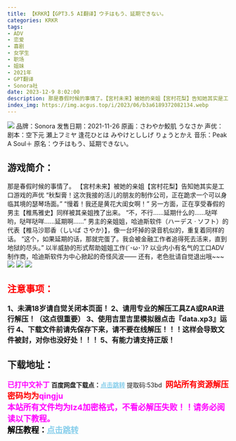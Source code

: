 ```yaml
---
title: 【KRKR】【GPT3.5 AI翻译】ウチはもう、延期できない。
categories: KRKR
tags:
- ADV
- 恋爱
- 喜剧
- 女学生
- 职场
- 姐妹
- 2021年
- GPT翻译
- Sonora社
date: 2023-12-9 8:02:00
description: 那是春假时候的事情了。【宮村未来】被她的亲姐【宮村花梨】告知她其实是工口游戏的声优“秋梨膏！这次我接的活儿的朋友的制作公司，正在跪求一个可以身临其境的瑟琴场面。”“慢着！我还是黄花大闺女啊！”另一方面，正在享受春假的男主【椎馬雅史】同样被其亲姐拽了出来。“不，不行......延期什么的......哒咩哟，哒咩哒咩......延期啊......”男主的亲姐姐，哈迪斯软件（ハーデス · ソフト）的代表【椎马沙耶香（しいば さやか）】，像一台坏掉的录音机似的，重复着同样的话。
index_img: https://img.acgus.top/i/2023/06/b3a6189372082134.webp
---
```

![](https://img.acgus.top/i/2023/06/b3a6189372082134.webp)
品牌：Sonora
发售日期：2021-11-26
原画：さわやか鮫肌 うなさか
声优：
剧本：空下元 瀬上フミヤ 逢花ひとは みやけとししげ りょうとかえ
音乐：Peak A Soul＋
原名：ウチはもう、延期できない。

## 游戏简介：
那是春假时候的事情了。
【宮村未来】被她的亲姐【宮村花梨】告知她其实是工口游戏的声优
“秋梨膏！这次我接的活儿的朋友的制作公司，正在跪求一个可以身临其境的瑟琴场面。”
“慢着！我还是黄花大闺女啊！”
另一方面，正在享受春假的男主【椎馬雅史】同样被其亲姐拽了出来。
“不，不行......延期什么的......哒咩哟，哒咩哒咩......延期啊......”
男主的亲姐姐，哈迪斯软件（ハーデス · ソフト）的代表【椎马沙耶香（しいば さやか）】，像一台坏掉的录音机似的，重复着同样的话。
“这个，如果延期的话，那就完蛋了。我会被金融工作者追得死去活来，直到地狱的尽头。”
以半威胁的形式帮助姐姐工作(´･ω･`)?
以业内小有名气的工口ADV制作商，哈迪斯软件为中心掀起的奇怪风波——
还有，老色批请自觉退出哦~~~
![](https://img.acgus.top/i/2023/06/fb45545505082211.webp)
![](https://img.acgus.top/i/2023/06/0016c1c945082145.webp)
![](https://img.acgus.top/i/2023/06/f84a62a0aa082137.webp)





## <font color=#FF0000 >注意事项：</font>
<font size=3><b>1、未满18岁请自觉关闭本页面！
2、请用专业的解压工具ZA或RAR进行解压！（这点很重要）
3、使用吉里吉里模拟器点击『data.xp3』运行
4、下载文件前请先保存下来，请不要在线解压！！！这样会导致文件被封，对你也没好处！！！
5、有能力请支持正版！</b></font>

## 下载地址：
<font color=#FF00FF size=3><b>已打中文补丁</b></font>
<b>百度网盘下载点：</b><a href="https://pan.baidu.com/s/12SZ5WDCJw3CPGgmNeEG6Hw?pwd=53bd" style="color: #87CEEB;"><b>点击跳转</b></a> 提取码:53bd
<a style="padding: 0" href="https://post.qingju.org/AD/"><img style="max-width:100%" src="https://img.acgus.top/i/2024/07/478f689b8021d8d499ab43d21acf137a.gif" alt=""></a>
<b><font color=#FF0000 size=4>网站所有资源解压密码均为</b></font><b><font color=#FF00FF size=4>qingju</font><font color=#FF0000 ></font></b><br><b><font color=#FF00FF size=4>本站所有文件均为lz4加密格式，不看必解压失败！！请务必阅读以下教程。</b></font><br><b><font color=#000 size=4>解压教程：</b><a href="https://post.qingju.org/tutorial/000/" style="color: #87CEEB;"><b>点击跳转</b></a>
